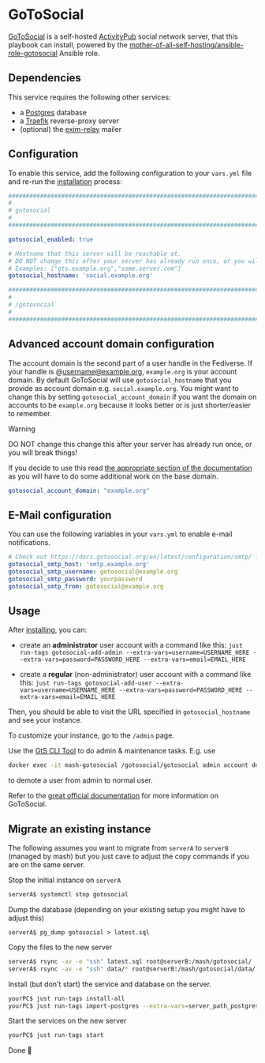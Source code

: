 <!--
SPDX-FileCopyrightText: 2023 Julian-Samuel Gebühr
SPDX-FileCopyrightText: 2023 Slavi Pantaleev

SPDX-License-Identifier: AGPL-3.0-or-later
-->

# GoToSocial

[GoToSocial](https://gotosocial.org/) is a self-hosted [ActivityPub](https://activitypub.rocks/) social network server, that this playbook can install, powered by the [mother-of-all-self-hosting/ansible-role-gotosocial](https://github.com/mother-of-all-self-hosting/ansible-role-gotosocial) Ansible role.

## Dependencies

This service requires the following other services:

- a [Postgres](postgres.md) database
- a [Traefik](traefik.md) reverse-proxy server
- (optional) the [exim-relay](exim-relay.md) mailer


## Configuration

To enable this service, add the following configuration to your `vars.yml` file and re-run the [installation](../installing.md) process:

```yaml
########################################################################
#                                                                      #
# gotosocial                                                           #
#                                                                      #
########################################################################

gotosocial_enabled: true

# Hostname that this server will be reachable at.
# DO NOT change this after your server has already run once, or you will break things!
# Examples: ["gts.example.org","some.server.com"]
gotosocial_hostname: 'social.example.org'

########################################################################
#                                                                      #
# /gotosocial                                                          #
#                                                                      #
########################################################################
```

## Advanced account domain configuration

The account domain is the second part of a user handle in the Fediverse. If your handle is @username@example.org, `example.org` is your account domain. By default GoToSocial will use `gotosocial_hostname` that you provide as account domain e.g. `social.example.org`. You might want to change this by setting `gotosocial_account_domain` if you want the domain on accounts to be `example.org` because it looks better or is just shorter/easier to remember.

> [!WARNING]
> DO NOT change this change this after your server has already run once, or you will break things!

If you decide to use this read [the appropriate section of the documentation](https://docs.gotosocial.org/en/latest/advanced/host-account-domain/) as you will have to do some additional work on the base domain.

```yaml
gotosocial_account_domain: "example.org"
```

## E-Mail configuration

You can use the following variables in your `vars.yml` to enable e-mail notifications.

```yml
# Check out https://docs.gotosocial.org/en/latest/configuration/smtp/ for a configuration reference
gotosocial_smtp_host: 'smtp.example.org'
gotosocial_smtp_username: gotosocial@example.org
gotosocial_smtp_password: yourpassword
gotosocial_smtp_from: gotosocial@example.org
```

## Usage

After [installing](../installing.md), you can:

- create an **administrator** user account with a command like this: `just run-tags gotosocial-add-admin --extra-vars=username=USERNAME_HERE --extra-vars=password=PASSWORD_HERE --extra-vars=email=EMAIL_HERE`

- create a **regular** (non-administrator) user account with a command like this: `just run-tags gotosocial-add-user --extra-vars=username=USERNAME_HERE --extra-vars=password=PASSWORD_HERE --extra-vars=email=EMAIL_HERE`

Then, you should be able to visit the URL specified in `gotosocial_hostname` and see your instance.

To customize your instance, go to the `/admin` page.

Use the [GtS CLI Tool](https://docs.gotosocial.org/en/latest/admin/cli/) to do admin & maintenance tasks. E.g. use
```bash
docker exec -it mash-gotosocial /gotosocial/gotosocial admin account demote --username USERNAME_HERE
```
to demote a user from admin to normal user.

Refer to the [great official documentation](https://docs.gotosocial.org/en/latest/) for more information on GoToSocial.



## Migrate an existing instance

The following assumes you want to migrate from `serverA` to `serverB` (managed by mash) but you just cave to adjust the copy commands if you are on the same server.

Stop the initial instance on `serverA`

```bash
serverA$ systemctl stop gotosocial
```

Dump the database (depending on your existing setup you might have to adjust this)
```
serverA$ pg_dump gotosocial > latest.sql
```

Copy the files to the new server

```bash
serverA$ rsync -av -e "ssh" latest.sql root@serverB:/mash/gotosocial/
serverA$ rsync -av -e "ssh" data/* root@serverB:/mash/gotosocial/data/
```

Install (but don't start) the service and database on the server.

```bash
yourPC$ just run-tags install-all
yourPC$ just run-tags import-postgres --extra-vars=server_path_postgres_dump=/mash/gotosocial/latest.sql --extra-vars=postgres_default_import_database=mash-gotosocial
```

Start the services on the new server

```bash
yourPC$ just run-tags start
```

Done 🥳
